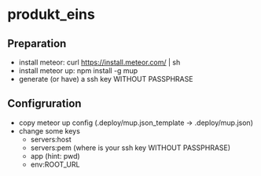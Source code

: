 # produkt_eins

## Preparation
- install meteor: curl https://install.meteor.com/ | sh
- install meteor up: npm install -g mup
- generate (or have) a ssh key WITHOUT PASSPHRASE

## Configruration
- copy meteor up config (.deploy/mup.json_template -> .deploy/mup.json)
- change some keys
    - servers:host
    - servers:pem (where is your ssh key WITHOUT PASSPHRASE)
    - app (hint: pwd)
    - env:ROOT_URL

